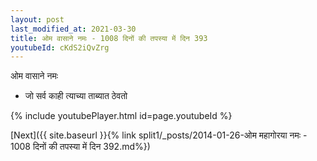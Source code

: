 ```yaml
---
layout: post
last_modified_at: 2021-03-30
title: ओम वासाने नमः - 1008 दिनों की तपस्या में दिन 393
youtubeId: cKdS2iQvZrg
---
```

 
 
 ओम वासाने नमः  
 
 -  जो सर्व काही त्याच्या ताब्यात ठेवतो 
 
  
 
  
 
 
 
 
 
 


{% include youtubePlayer.html id=page.youtubeId %}
 
[Next]({{ site.baseurl }}{% link  split1/_posts/2014-01-26-ओम महागोरया नमः - 1008 दिनों की तपस्या में दिन 392.md%})
 
